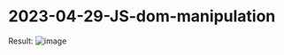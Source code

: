 # 2023-04-29-JS-dom-manipulation
Result: 
![image](https://user-images.githubusercontent.com/47807459/235363017-75e2fb8d-4f0f-4909-b112-341bcc5c0786.png)
